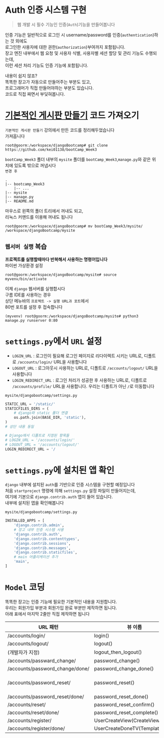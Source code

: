 # Auth 인증 시스템 구현
> 웹 개발 시 필수 기능인 인증(`Auth`)기능을 만들어봅니다

인증 기능은 일반적으로 로그인 시 username/password를 인증(`authentication`)하는 것 외에도  
로그인한 사용자에 대한 권한(`authorization`)부여까지 포함됩니다.  
장고 엔진 내부에서 웹 요청 및 사용자 식별, 사용자별 세션 할당 및 관리 기능도 수행되는데,  
이런 세션 처리 기능도 인증 기능에 포함됩니다.

내용이 쉽지 않죠?  
똑똑한 장고가 자동으로 만들어주는 부분도 있고,  
프로그래머가 직접 만들어야하는 부분도 있습니다.  
코드로 직접 짜면서 부딪혀봅니다.  

# [기본적인 게시판 만들기](https://github.com/haedal-with-knu/djangoBootcamp/blob/master/dashboard.md) 코드 가져오기

`기본적인 게시판 만들기` 강의에서 만든 코드를 정리해두었습니다  
가져옵니다  
```console
root@goorm:/workspace/djangoBootcamp# git clone https://github.com/kei01138/bootCamp_Week3
```

`bootCamp_Week3` 폴더 내부의 `mysite` 폴더를 `bootCamp_Week3`,`manage.py`와 같은 위치에 있도록 밖으로 꺼냅시다  
`변경 후`
```
.
|-- bootcamp_Week3
    |-- ...
|-- mysite
|-- manage.py
|-- README.md
```
마우스로 왼쪽의 폴더 트리에서 꺼내도 되고,  
리눅스 커맨드를 이용해 꺼내도 됩니다  
```console
root@goorm:/workspace/djangoBootcamp# mv bootCamp_Week3/mysite/ /workspace/djangoBootcamp/mysite
```


## `웹서버 실행` 복습  

**프로젝트를 실행할때마다 반복해서 사용하는 명령어입니다**  
파이썬 가상환경 설정 
```console
root@goorm:/workspace/djangoBootcamp/mysite# source myvenv/bin/activate
```
이제 `django` 웹서버를 실행합시다   
구름 IDE를 사용하는 경우  
상단 메뉴바의 `프로젝트 -> 실행 URL과 포트`에서   
80번 포트를 설정 후 접속합니다
```console
(myvenv) root@goorm:/workspace/djangoBootcamp/mysite# python3 manage.py runserver 0:80 
```

# `settings.py`에서 `URL` 설정
* `LOGIN_URL` : 로그인이 필요해 로그인 페이지로 리다이렉트 시키는 URL로, 디폴트로 `/accounts/login/` URL을 사용합니다
* `LOGOUT_URL` : 로그아웃시 사용하는 URL로, 디폴트로 `/accounts/logout/` URL을 사용합니다
* `LOGIN_REDIRECT_URL` : 로그인 처리가 성공한 후 사용하는 URL로, 디폴트로 `/accounts/profile/` URL을 사용합니다. 우리는 디폴트가 아닌 `/`로 이동합니다

`mysite/djangobootcamp/settings.py`  
```python
STATIC_URL = '/static/'
STATICFILES_DIRS = (
    # django와 static 폴더 연결
    os.path.join(BASE_DIR, 'static'),
)
# 상단 내용 동일

# Django에서 디폴트로 지정된 항목들
# LOGIN_URL = '/accounts/login/'
# LOGOUT_URL = '/accounts/logout/'
LOGIN_REDIRECT_URL = '/
```

# `settings.py`에 설치된 앱 확인
`django` 내부에 설치된 `auth`를 기반으로 인증 시스템을 구현할 예정입니다  
처음 `startproject` 명령에 의해 `settings.py` 설정 파일이 만들어지는데,  
여기에 기본으로 `django.contrib.auth` 앱이 들어 있습니다.  
내부에 설치된 앱을 확인해봅니다    

`mysite/djangobootcamp/settings.py`
```python
INSTALLED_APPS = [
    'django.contrib.admin',
    # 장고 내부 인증 시스템 사용
    'django.contrib.auth',
    'django.contrib.contenttypes',
    'django.contrib.sessions',
    'django.contrib.messages',
    'django.contrib.staticfiles',
    # main 어플리케이션 추가
    'main',
]
```

# `Model` 코딩
똑똑한 장고는 인증 기능에 필요한 기본적인 내용을 지원합니다.  
우리는 회원가입 부분과 회원가입 완료 부분만 제작하면 됩니다.  
아래 표에서 마지막 2줄만 직접 제작하면 됩니다

| URL 패턴                        	| 뷰 이름                        	| 템플릿 파일명                                                                                                        	|
|---------------------------------	|--------------------------------	|----------------------------------------------------------------------------------------------------------------------	|
| /accounts/login/                	| login()                        	| registration/login.html                                                                                              	|
| /accounts/logout/               	| logout()                       	| registration/logged_out.html                                                                                         	|
| (개발자가 지정)                 	| logout_then_logout()           	| (개발자가 지정)                                                                                                      	|
| /accounts/passward_change/      	| password_change()              	| registration/password_change_form.html                                                                               	|
| /accounts/password_change/done/ 	| password_change_done()         	| registration/password_change_done.html                                                                               	|
| /accounts/password_reset/       	| password_reset()               	| registration/password_reset_form.html registration/password_reset_email.html registration/password_reset_subject.txt 	|
| /accounts/password_reset/done/  	| password_reset_done()          	| registration/password_reset_done.html                                                                                	|
| /accounts/reset/                	| password_reset_confirm()       	| registration/password_reset_confirm.html                                                                             	|
| /accounts/reset/done/           	| password_reset_complete()      	| registration/password_reset_complete.html                                                                            	|
| /accounts/register/             	| UserCreateView(CreateView)     	| registration/register.html                                                                                           	|
| /accounts/register/done/        	| UserCreateDoneTV(TemplateView) 	| registration/register_done.html                                                                                      	|



